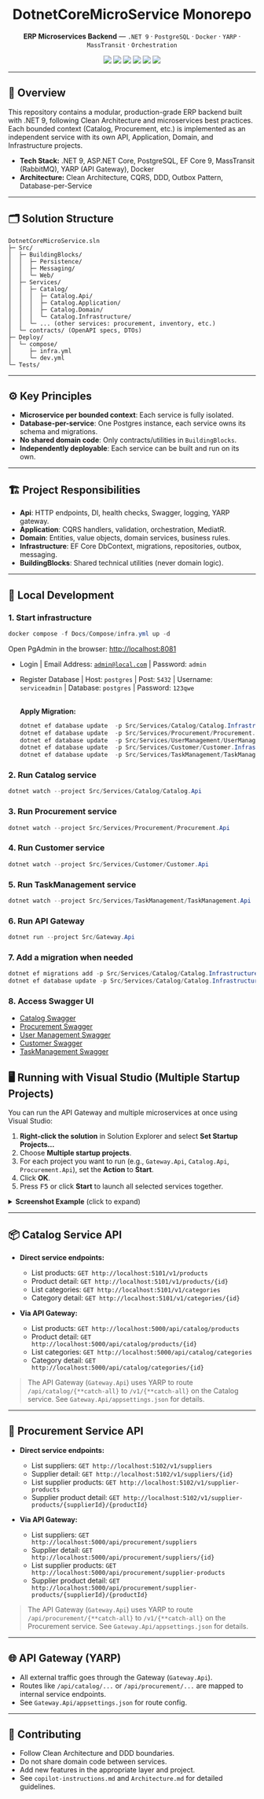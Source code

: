 <div align="center">
   <h1>DotnetCoreMicroService Monorepo</h1>
   <p><b>ERP Microservices Backend</b> — <code>.NET 9</code> · <code>PostgreSQL</code> · <code>Docker</code> · <code>YARP</code> · <code>MassTransit</code> · <code>Orchestration</code></p>
   <p>
      <img src="https://img.shields.io/badge/.NET-9.0-blueviolet?logo=dotnet" />
      <img src="https://img.shields.io/badge/PostgreSQL-16-blue?logo=postgresql" />
      <img src="https://img.shields.io/badge/Docker-Compose-blue?logo=docker" />
      <img src="https://img.shields.io/badge/YARP-ReverseProxy-green" />
      <img src="https://img.shields.io/badge/MassTransit-RabbitMQ-orange" />
      <img src="https://img.shields.io/badge/Orchestration-K8s-green" />
   </p>
</div>

---

## 📝 Overview

This repository contains a modular, production-grade ERP backend built with .NET 9, following Clean Architecture and microservices best practices. Each bounded context (Catalog, Procurement, etc.) is implemented as an independent service with its own API, Application, Domain, and Infrastructure projects.

- **Tech Stack:** .NET 9, ASP.NET Core, PostgreSQL, EF Core 9, MassTransit (RabbitMQ), YARP (API Gateway), Docker
- **Architecture:** Clean Architecture, CQRS, DDD, Outbox Pattern, Database-per-Service

---

## 🗂️ Solution Structure

```
DotnetCoreMicroService.sln
├─ Src/
│  ├─ BuildingBlocks/
│  │  ├─ Persistence/
│  │  ├─ Messaging/
│  │  └─ Web/
│  ├─ Services/
│  │  ├─ Catalog/
│  │  │  ├─ Catalog.Api/
│  │  │  ├─ Catalog.Application/
│  │  │  ├─ Catalog.Domain/
│  │  │  └─ Catalog.Infrastructure/
│  │  └─ ... (other services: procurement, inventory, etc.)
│  └─ contracts/ (OpenAPI specs, DTOs)
├─ Deploy/
│  └─ compose/
│     ├─ infra.yml
│     └─ dev.yml
└─ Tests/
```

---

## ⚙️ Key Principles

- **Microservice per bounded context**: Each service is fully isolated.
- **Database-per-service**: One Postgres instance, each service owns its schema and migrations.
- **No shared domain code**: Only contracts/utilities in `BuildingBlocks`.
- **Independently deployable**: Each service can be built and run on its own.

---

## 🏗️ Project Responsibilities

- **Api**: HTTP endpoints, DI, health checks, Swagger, logging, YARP gateway.
- **Application**: CQRS handlers, validation, orchestration, MediatR.
- **Domain**: Entities, value objects, domain services, business rules.
- **Infrastructure**: EF Core DbContext, migrations, repositories, outbox, messaging.
- **BuildingBlocks**: Shared technical utilities (never domain logic).

---

## 🚀 Local Development

### 1. Start infrastructure

```powershell
docker compose -f Docs/Compose/infra.yml up -d
```

Open PgAdmin in the browser: [http://localhost:8081](http://localhost:8081)

- Login | Email Address: <code>admin@local.com</code> | Password: <code>admin</code>
- Register Database | Host: <code>postgres</code> | Post: <code>5432</code> | Username: <code>serviceadmin</code> | Database: <code>postgres</code> | Password: <code>123qwe</code>

   <br/>
   <b>Apply Migration:</b>
   <br/>
      
   ```powershell
   dotnet ef database update  -p Src/Services/Catalog/Catalog.Infrastructure -s Src/Services/Catalog/Catalog.Api
   dotnet ef database update  -p Src/Services/Procurement/Procurement.Infrastructure -s Src/Services/Procurement/Procurement.Api
   dotnet ef database update  -p Src/Services/UserManagement/UserManagement.Infrastructure -s Src/Services/UserManagement/UserManagement.Api
   dotnet ef database update  -p Src/Services/Customer/Customer.Infrastructure -s Src/Services/Customer/Customer.Api
   dotnet ef database update  -p Src/Services/TaskManagement/TaskManagement.Infrastructure -s Src/Services/TaskManagement/TaskManagement.Api
   ```

### 2. Run Catalog service

```powershell
dotnet watch --project Src/Services/Catalog/Catalog.Api
```

### 3. Run Procurement service

```powershell
dotnet watch --project Src/Services/Procurement/Procurement.Api
```

### 4. Run Customer service

```powershell
dotnet watch --project Src/Services/Customer/Customer.Api
```

### 5. Run TaskManagement service

```powershell
dotnet watch --project Src/Services/TaskManagement/TaskManagement.Api
```

### 6. Run API Gateway

```powershell
dotnet run --project Src/Gateway.Api
```

### 7. Add a migration when needed

```powershell
dotnet ef migrations add -p Src/Services/Catalog/Catalog.Infrastructure -s Src/Services/Catalog/Catalog.Api
dotnet ef database update -p Src/Services/Catalog/Catalog.Infrastructure -s Src/Services/Catalog/Catalog.Api
```

### 8. Access Swagger UI

- [Catalog Swagger](https://localhost:5101/swagger/index.html)
- [Procurement Swagger](http://localhost:5102/swagger/index.html)
- [User Management Swagger](http://localhost:5103/swagger/index.html)
- [Customer Swagger](http://localhost:5218/swagger/index.html)
- [TaskManagement Swagger](http://localhost:5148/swagger/index.html)

## 🖥️ Running with Visual Studio (Multiple Startup Projects)

You can run the API Gateway and multiple microservices at once using Visual Studio:

1. **Right-click the solution** in Solution Explorer and select <b>Set Startup Projects…</b>
2. Choose <b>Multiple startup projects</b>.
3. For each project you want to run (e.g., <code>Gateway.Api</code>, <code>Catalog.Api</code>, <code>Procurement.Api</code>), set the <b>Action</b> to <b>Start</b>.
4. Click <b>OK</b>.
5. Press <kbd>F5</kbd> or click <b>Start</b> to launch all selected services together.

<details>
<summary><b>Screenshot Example</b> (click to expand)</summary>

<img src="https://learn.microsoft.com/en-us/visualstudio/ide/media/vs-2022/solution-properties-dialog.png?view=vs-2017&viewFallbackFrom=vs-2022" alt="Visual Studio Multiple Startup Projects" width="600"/>

</details>

---

## 📦 Catalog Service API

- **Direct service endpoints:**

  - List products: `GET http://localhost:5101/v1/products`
  - Product detail: `GET http://localhost:5101/v1/products/{id}`
  - List categories: `GET http://localhost:5101/v1/categories`
  - Category detail: `GET http://localhost:5101/v1/categories/{id}`

- **Via API Gateway:**
  - List products: `GET http://localhost:5000/api/catalog/products`
  - Product detail: `GET http://localhost:5000/api/catalog/products/{id}`
  - List categories: `GET http://localhost:5000/api/catalog/categories`
  - Category detail: `GET http://localhost:5000/api/catalog/categories/{id}`

> The API Gateway (<code>Gateway.Api</code>) uses YARP to route <code>/api/catalog/{**catch-all}</code> to <code>/v1/{**catch-all}</code> on the Catalog service. See <code>Gateway.Api/appsettings.json</code> for details.

---

## 🏢 Procurement Service API

- **Direct service endpoints:**

  - List suppliers: `GET http://localhost:5102/v1/suppliers`
  - Supplier detail: `GET http://localhost:5102/v1/suppliers/{id}`
  - List supplier products: `GET http://localhost:5102/v1/supplier-products`
  - Supplier product detail: `GET http://localhost:5102/v1/supplier-products/{supplierId}/{productId}`

- **Via API Gateway:**
  - List suppliers: `GET http://localhost:5000/api/procurement/suppliers`
  - Supplier detail: `GET http://localhost:5000/api/procurement/suppliers/{id}`
  - List supplier products: `GET http://localhost:5000/api/procurement/supplier-products`
  - Supplier product detail: `GET http://localhost:5000/api/procurement/supplier-products/{supplierId}/{productId}`

> The API Gateway (<code>Gateway.Api</code>) uses YARP to route <code>/api/procurement/{**catch-all}</code> to <code>/v1/{**catch-all}</code> on the Procurement service. See <code>Gateway.Api/appsettings.json</code> for details.

---

## 🌐 API Gateway (YARP)

- All external traffic goes through the Gateway (`Gateway.Api`).
- Routes like `/api/catalog/...` or `/api/procurement/...` are mapped to internal service endpoints.
- See `Gateway.Api/appsettings.json` for route config.

---

## 🤝 Contributing

- Follow Clean Architecture and DDD boundaries.
- Do not share domain code between services.
- Add new features in the appropriate layer and project.
- See `copilot-instructions.md` and `Architecture.md` for detailed guidelines.
